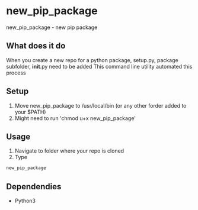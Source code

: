 # new_pip_package
new_pip_package - new pip package

## What does it do
When you create a new repo for a python package, setup.py, package subfolder, __init__.py need to be added
This command line utility automated this process

## Setup
1. Move new_pip_package to /usr/local/bin (or any  other forder added to your $PATH)
2. Might need to run 'chmod u+x new_pip_package'

## Usage
1. Navigate to folder where your repo is cloned
2. Type
~~~~bash
new_pip_package
~~~~

## Dependendies
- Python3